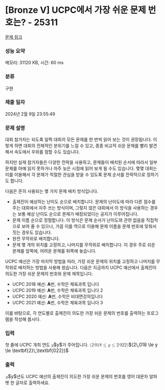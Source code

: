 # [Bronze V] UCPC에서 가장 쉬운 문제 번호는? - 25311 

[문제 링크](https://www.acmicpc.net/problem/25311) 

### 성능 요약

메모리: 31120 KB, 시간: 60 ms

### 분류

구현

### 제출 일자

2024년 2월 9일 23:55:49

### 문제 설명

<p>대회 참가자는 되도록 일찍 대회의 모든 문제를 한 번씩 읽어 보는 것이 권장됩니다. 이렇게 하면 대회의 전체적인 분위기를 느낄 수 있고, 종종 비교적 쉬운 문제를 빨리 발견해서 속도에서 우위를 점할 수도 있습니다.</p>

<p>하지만 실제 참가자들은 다양한 전략을 사용하고, 문제들이 배치된 순서에 따라서 일부 문제를 아예 읽지 못하거나 아주 늦은 시점에 읽어 보게 될 수도 있습니다. 몇몇 대회는 이를 이용해서 각 문제가 적절한 관심을 받을 수 있도록 문제 순서를 전략적으로 정하기도 합니다.</p>

<p>다음은 흔히 사용되는 몇 가지 문제 배치 방식입니다.</p>

<ul>
	<li>출제진이 예상하는 난이도 순으로 배치합니다. 문제의 난이도에 따라 다른 점수를 주는 대회에서 자주 쓰는 방식이며, 그렇지 않은 대회에서 이 방식을 사용하는 경우는 보통 예상 난이도 순으로 문제가 배정되었다는 공지가 이루어집니다.</li>
	<li>문제 이름 순으로 정렬합니다. 이 방식은 문제 순서가 난이도와 관련 없음을 직접적으로 보여 줄 수 있으나, 가끔 이를 역으로 이용해 문제 이름을 문제 번호에 맞춰서 짓는 경우도 있습니다.</li>
	<li>완전 무작위로 배치합니다.</li>
	<li>문제 몇 개의 위치를 고정하고, 나머지를 무작위로 배치합니다. 이 경우 주로 쉬운 문제를 앞쪽에, 어려운 문제를 뒤쪽에 놓습니다.</li>
</ul>

<p>UCPC 예선은 가장 마지막 방법을 따라, 가장 쉬운 문제의 위치를 고정하고 나머지를 무작위로 배치하는 방법을 사용해 왔습니다. 다음은 지금까지 UCPC 예선에서 출제진이 의도한 가장 쉬운 문제의 번호와 문제 제목입니다.</p>

<ul>
	<li>UCPC 2018 예선: <strong>A</strong>번, 수학은 체육과목 입니다</li>
	<li>UCPC 2019 예선: <strong>A</strong>번, 수학은 체육과목 입니다 2</li>
	<li>UCPC 2020 예선: <strong>A</strong>번, 수학은 비대면강의입니다</li>
	<li>UCPC 2021 예선: <strong>A</strong>번, 수학은 체육과목 입니다 3</li>
</ul>

<p>이를 바탕으로, 각 연도별로 출제진이 의도한 가장 쉬운 문제의 번호를 출력하는 프로그램을 작성해 봅시다.</p>

### 입력 

 <p>첫 줄에 UCPC 개최 연도 <mjx-container class="MathJax" jax="CHTML" style="font-size: 109.1%; position: relative;"><mjx-math class="MJX-TEX" aria-hidden="true"><mjx-mi class="mjx-i"><mjx-c class="mjx-c1D466 TEX-I"></mjx-c></mjx-mi></mjx-math><mjx-assistive-mml unselectable="on" display="inline"><math xmlns="http://www.w3.org/1998/Math/MathML"><mi>y</mi></math></mjx-assistive-mml><span aria-hidden="true" class="no-mathjax mjx-copytext">$y$</span></mjx-container>가 주어집니다. <mjx-container class="MathJax" jax="CHTML" style="font-size: 109.1%; position: relative;"><mjx-math class="MJX-TEX" aria-hidden="true"><mjx-mo class="mjx-n"><mjx-c class="mjx-c28"></mjx-c></mjx-mo><mjx-mn class="mjx-n"><mjx-c class="mjx-c32"></mjx-c></mjx-mn><mjx-mstyle><mjx-mspace style="width: 0.167em;"></mjx-mspace></mjx-mstyle><mjx-mn class="mjx-n"><mjx-c class="mjx-c30"></mjx-c><mjx-c class="mjx-c31"></mjx-c><mjx-c class="mjx-c38"></mjx-c></mjx-mn><mjx-mo class="mjx-n" space="4"><mjx-c class="mjx-c2264"></mjx-c></mjx-mo><mjx-mi class="mjx-i" space="4"><mjx-c class="mjx-c1D466 TEX-I"></mjx-c></mjx-mi><mjx-mo class="mjx-n" space="4"><mjx-c class="mjx-c2264"></mjx-c></mjx-mo><mjx-mtext class="mjx-b" space="4"><mjx-c class="mjx-c1D7D0 TEX-B"></mjx-c></mjx-mtext><mjx-mstyle><mjx-mspace style="width: 0.167em;"></mjx-mspace></mjx-mstyle><mjx-mtext class="mjx-b"><mjx-c class="mjx-c1D7CE TEX-B"></mjx-c><mjx-c class="mjx-c1D7D0 TEX-B"></mjx-c><mjx-c class="mjx-c1D7D0 TEX-B"></mjx-c></mjx-mtext><mjx-mo class="mjx-n"><mjx-c class="mjx-c29"></mjx-c></mjx-mo></mjx-math><mjx-assistive-mml unselectable="on" display="inline"><math xmlns="http://www.w3.org/1998/Math/MathML"><mo stretchy="false">(</mo><mn>2</mn><mstyle scriptlevel="0"><mspace width="0.167em"></mspace></mstyle><mn>018</mn><mo>≤</mo><mi>y</mi><mo>≤</mo><mtext mathvariant="bold">2</mtext><mstyle scriptlevel="0"><mspace width="0.167em"></mspace></mstyle><mtext mathvariant="bold">022</mtext><mo stretchy="false">)</mo></math></mjx-assistive-mml><span aria-hidden="true" class="no-mathjax mjx-copytext">$(2\,018 \le y \le \textbf{2}\,\textbf{022})$</span> </mjx-container></p>

### 출력 

 <p><mjx-container class="MathJax" jax="CHTML" style="font-size: 109.1%; position: relative;"> <mjx-math class="MJX-TEX" aria-hidden="true"><mjx-mi class="mjx-i"><mjx-c class="mjx-c1D466 TEX-I"></mjx-c></mjx-mi></mjx-math><mjx-assistive-mml unselectable="on" display="inline"><math xmlns="http://www.w3.org/1998/Math/MathML"><mi>y</mi></math></mjx-assistive-mml><span aria-hidden="true" class="no-mathjax mjx-copytext">$y$</span></mjx-container>년도 UCPC 예선의 출제진이 의도한 가장 쉬운 문제의 번호를 영어 대문자 알파벳 한 글자로 출력하세요.</p>

